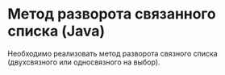 # Метод разворота связанного списка (Java)

Необходимо реализовать метод разворота связного списка
(двухсвязного или односвязного на выбор).